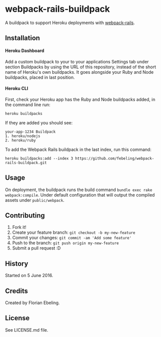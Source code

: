 # webpack-rails-buildpack

A buildpack to support Heroku deployments with [webpack-rails](https://github.com/mipearson/webpack-rails).

## Installation

#### Heroku Dashboard

Add a custom buildpack to your to your applications Settings tab under
section Buildpacks by using the URL of this repository, instead of the
short name of Heroku's own buildpacks. It goes alongside your Ruby and 
Node buildpacks, placed in last position.

#### Heroku CLI

First, check your Heroku app has the Ruby and Node buildpacks added, in the command line run:

    heroku buildpacks

If they are added you should see:

    your-app-1234 Buildpack
    1. heroku/nodejs
    2. heroku/ruby

To add the Webpack Rails buildpack in the last index, run this command:

    heroku buildpacks:add --index 3 https://github.com/febeling/webpack-rails-buildpack.git

## Usage

On deployment, the buildpack runs the build command `bundle exec rake
webpack:compile`. Under default configuration that will output the
compiled assets under `public/webpack`.

## Contributing

1. Fork it!
2. Create your feature branch: `git checkout -b my-new-feature`
3. Commit your changes: `git commit -am 'Add some feature'`
4. Push to the branch: `git push origin my-new-feature`
5. Submit a pull request :D

## History

Started on 5 June 2016.

## Credits

Created by Florian Ebeling.

## License

See LICENSE.md file.
